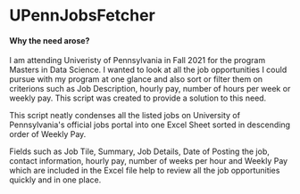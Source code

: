 # UPennJobsFetcher
#### Why the need arose? 


I am attending Univeristy of Pennsylvania in Fall 2021 for the program Masters in Data Science. 
I wanted to look at all the job opportunities I could pursue with my program at one glance and also sort or filter them on criterions such as Job Description, hourly pay, number of hours per week or weekly pay.
This script was created to provide a solution to this need.

This script neatly condenses all the listed jobs on University of Pennsylvania's official jobs portal into one Excel Sheet sorted in descending order of Weekly Pay. 

Fields such as Job Tile, Summary, Job Details, Date of Posting the job, contact information, hourly pay, number of weeks per hour and Weekly Pay which are included in the Excel file help to review all the job opportunities quickly and in one place.


